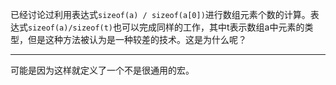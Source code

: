 已经讨论过利用表达式`sizeof(a) / sizeof(a[0])`进行数组元素个数的计算。表达式`sizeof(a)/sizeof(t)`也可以完成同样的工作，其中t表示数组a中元素的类型，但是这种方法被认为是一种较差的技术。这是为什么呢？

---

可能是因为这样就定义了一个不是很通用的宏。
